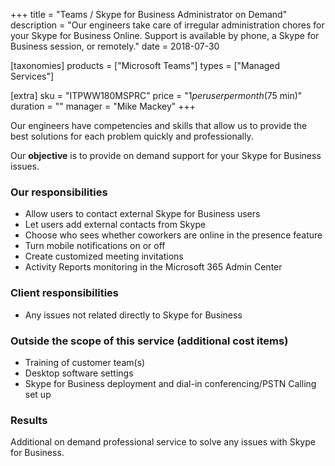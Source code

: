 +++
title = "Teams / Skype for Business Administrator on Demand"
description = "Our engineers take care of irregular administration chores for your Skype for Business Online. Support is available by phone, a Skype for Business session, or remotely."
date = 2018-07-30

[taxonomies]
products = ["Microsoft Teams"]
types = ["Managed Services"]

[extra]
sku = "ITPWW180MSPRC"
price = "$1 per user per month ($75 min)"
duration = ""
manager = "Mike Mackey"
+++

Our engineers have competencies and skills that allow us to provide
the best solutions for each problem quickly and professionally.

Our **objective** is to provide on demand support for your Skype for
Business issues.

### Our responsibilities

-   Allow users to contact external Skype for Business users
-   Let users add external contacts from Skype
-   Choose who sees whether coworkers are online in the presence
    feature
-   Turn mobile notifications on or off
-   Create customized meeting invitations
-   Activity Reports monitoring in the Microsoft 365 Admin Center

### Client responsibilities

-   Any issues not related directly to Skype for Business

### Outside the scope of this service (additional cost items)

-   Training of customer team(s)
-   Desktop software settings
-   Skype for Business deployment and dial-in conferencing/PSTN Calling
    set up

### Results

Additional on demand professional service to solve any issues with Skype
for Business.
